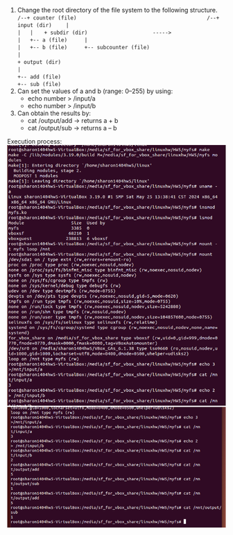 1. Change the root directory of the file system to the following structure.  
    `/--+ counter (file)                                          /--+ input (dir)  `
    `   |                                                            |   |  `
    `   + subdir (dir)                     ----->                    |   +-- a (file)  `
    `     |                                                          |   +-- b (file)  `
    `     +-- subcounter (file)                                      |    `
    `                                                                + output (dir)  `
    `                                                                  |  `
    `                                                                  +-- add (file)  `
    `                                                                  +-- sub (file)  `
2. Can set the values of a and b (range: 0–255) by using:  
   - echo number > /input/a
   - echo number > /input/b
3. Can obtain the results by:
   - cat /output/add → returns a + b
   - cat /output/sub → returns a – b


Execution process:
![image](https://github.com/20sharon/LinuxKernel/blob/main/HW5_myfs/Execution_process_01.png)
![image](https://github.com/20sharon/LinuxKernel/blob/main/HW5_myfs/Execution_process_02.png)
